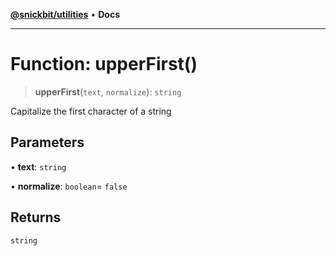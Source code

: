 [**@snickbit/utilities**](../README.md) • **Docs**

***

# Function: upperFirst()

> **upperFirst**(`text`, `normalize`): `string`

Capitalize the first character of a string

## Parameters

• **text**: `string`

• **normalize**: `boolean`= `false`

## Returns

`string`
